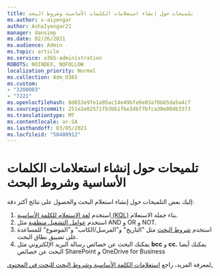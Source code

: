 ```yaml
---
title: تلميحات حول إنشاء استعلامات الكلمات الأساسية وشروط البحث
ms.author: v-aiyengar
author: AshaIyengar21
manager: dansimp
ms.date: 02/26/2021
ms.audience: Admin
ms.topic: article
ms.service: o365-administration
ROBOTS: NOINDEX, NOFOLLOW
localization_priority: Normal
ms.collection: Adm_O365
ms.custom:
- "3200003"
- "7221"
ms.openlocfilehash: 8d653e97e1a95ac14e49bfe6e03af0b65da5a4c7
ms.sourcegitcommit: 251e2e82571fb3bb1fbe3dbf7bfca30e004b3373
ms.translationtype: MT
ms.contentlocale: ar-SA
ms.lasthandoff: 03/05/2021
ms.locfileid: "50480912"
---
```

# <a name="tips-for-building-keyword-queries-and-search-conditions"></a>تلميحات حول إنشاء استعلامات الكلمات الأساسية وشروط البحث

إليك بعض التلميحات حول إنشاء استعلام البحث والحصول على نتائج أكثر دقة:

1. استخدم [لغة الاستعلام للكلمة الأساسية (KQL)](https://go.microsoft.com/fwlink/?linkid=2101591) بناء جملة الاستعلام.
1. استخدم [عوامل التشغيل منطقية](https://go.microsoft.com/fwlink/?linkid=2101592) مثل AND و OR و NOT.
1. استخدم [شروط البحث](https://go.microsoft.com/fwlink/?linkid=2102410) مثل "التاريخ" و"المرسل/الكاتب" و"الموضوع" للمساعدة على تضييق نطاق البحث.
1. يمكنك البحث عن خصائص رسالة البريد الإلكتروني مثل **bcc** و **cc.** يمكنك أيضا البحث عن خصائص SharePoint و OneDrive for Business

لمعرفة المزيد، راجع [استعلامات الكلمة الأساسية وشروط البحث للبحث في المحتوى.](https://go.microsoft.com/fwlink/?linkid=2102411)
